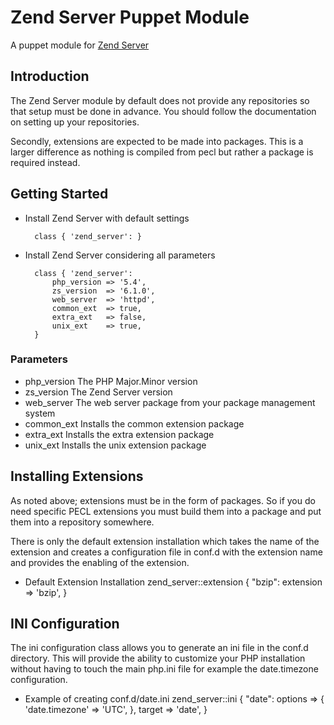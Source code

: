 Zend Server Puppet Module
=========================

A puppet module for [Zend Server](http://www.zend.com/en/products/server/)

Introduction
------------

The Zend Server module by default does not provide any repositories so that
setup must be done in advance.  You should follow the documentation on setting
up your repositories.

Secondly, extensions are expected to be made into packages.  This is a larger
difference as nothing is compiled from pecl but rather a package is required
instead.

Getting Started
---------------

* Install Zend Server with default settings

        class { 'zend_server': }

* Install Zend Server considering all parameters

        class { 'zend_server':
            php_version => '5.4',
            zs_version  => '6.1.0',
            web_server  => 'httpd',
            common_ext  => true,
            extra_ext   => false,
            unix_ext    => true,
        }


### Parameters ###

* php_version
  The PHP Major.Minor version
* zs_version
  The Zend Server version
* web_server
  The web server package from your package management system
* common_ext
  Installs the common extension package
* extra_ext
  Installs the extra extension package
* unix_ext
  Installs the unix extension package


Installing Extensions
---------------------

As noted above; extensions must be in the form of packages.  So if you do need
specific PECL extensions you must build them into a package and put them into a
repository somewhere.

There is only the default extension installation which takes the name of the
extension and creates a configuration file in conf.d with the extension name and
provides the enabling of the extension.

* Default Extension Installation
        zend_server::extension { "bzip":
            extension => 'bzip',
        }

INI Configuration
-----------------

The ini configuration class allows you to generate an ini file in the conf.d
directory.  This will provide the ability to customize your PHP installation
without having to touch the main php.ini file for example the date.timezone
configuration.

* Example of creating conf.d/date.ini
        zend_server::ini { "date":
            options => { 'date.timezone' => 'UTC', },
            target  => 'date',
        }

